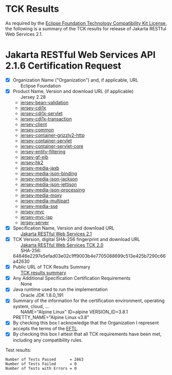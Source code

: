 TCK Results
===========

 As required by the
[Eclipse Foundation Technology Compatibility Kit License](https://www.eclipse.org/legal/tck.php),
the following is a summary of the TCK results for release of Jakarta RESTful Web Services 2.1.

 # Jakarta RESTful Web Services API 2.1.6 Certification Request

 - [x] Organization Name ("Organization") and, if applicable, URL<br/>
 &nbsp;&nbsp;&nbsp;&nbsp;&nbsp; Eclipse Foundation
 - [x] Product Name, Version and download URL (if applicable)<br/>
&nbsp;&nbsp;&nbsp;&nbsp;&nbsp; Jersey 2.28
   * [jersey-bean-validation](https://oss.sonatype.org/content/groups/public/org/glassfish/jersey/ext/jersey-bean-validation/2.28/jersey-bean-validation-2.28.jar)
   * [jersey-cdi1x](https://oss.sonatype.org/content/groups/public/org/glassfish/jersey/ext/cdi/jersey-cdi1x/2.28/jersey-cdi1x-2.28.jar)
   * [jersey-cdi1x-servlet](https://oss.sonatype.org/content/groups/public/org/glassfish/jersey/ext/cdi/jersey-cdi1x-servlet/2.28/jersey-cdi1x-servlet-2.28.jar)
   * [jersey-cdi1x-transaction](https://oss.sonatype.org/content/groups/public/org/glassfish/jersey/ext/cdi/jersey-cdi1x-transaction/2.28/jersey-cdi1x-transaction-2.28.jar)
   * [jersey-client](https://oss.sonatype.org/content/groups/public/org/glassfish/jersey/core/jersey-client/2.28/jersey-client-2.28.jar)
   * [jersey-common](https://oss.sonatype.org/content/groups/public/org/glassfish/jersey/core/jersey-common/2.28/jersey-common-2.28.jar)
   * [jersey-container-grizzly2-http](https://oss.sonatype.org/content/groups/public/org/glassfish/jersey/containers/jersey-container-grizzly2-http/2.28/jersey-container-grizzly2-http-2.28.jar)
   * [jersey-container-servlet](https://oss.sonatype.org/content/groups/public/org/glassfish/jersey/containers/jersey-container-servlet/2.28/jersey-container-servlet-2.28.jar)
   * [jersey-container-servlet-core](https://oss.sonatype.org/content/groups/public/org/glassfish/jersey/containers/jersey-container-servlet-core/2.28/jersey-container-servlet-core-2.28.jar)
   * [jersey-entity-filtering](https://oss.sonatype.org/content/groups/public/org/glassfish/jersey/ext/jersey-entity-filtering/2.28/jersey-entity-filtering-2.28.jar)
   * [jersey-gf-ejb](https://oss.sonatype.org/content/groups/public/org/glassfish/jersey/containers/glassfish/jersey-gf-ejb/2.28/jersey-gf-ejb-2.28.jar)
   * [jersey-hk2](https://oss.sonatype.org/content/groups/public/org/glassfish/jersey/inject/jersey-hk2/2.28/jersey-hk2-2.28.jar)
   * [jersey-media-jaxb](https://oss.sonatype.org/content/groups/public/org/glassfish/jersey/media/jersey-media-jaxb/2.28/jersey-media-jaxb-2.28.jar)
   * [jersey-media-json-binding](https://oss.sonatype.org/content/groups/public/org/glassfish/jersey/media/jersey-media-json-binding/2.28/jersey-media-json-binding-2.28.jar)
   * [jersey-media-json-jackson](https://oss.sonatype.org/content/groups/public/org/glassfish/jersey/media/jersey-media-json-jackson/2.28/jersey-media-json-jackson-2.28.jar)
   * [jersey-media-json-jettison](https://oss.sonatype.org/content/groups/public/org/glassfish/jersey/media/jersey-media-json-jettison/2.28/jersey-media-json-jettison-2.28.jar)
   * [jersey-media-json-processing](https://oss.sonatype.org/content/groups/public/org/glassfish/jersey/media/jersey-media-json-processing/2.28/jersey-media-json-processing-2.28.jar)
   * [jersey-media-moxy](https://oss.sonatype.org/content/groups/public/org/glassfish/jersey/media/jersey-media-moxy/2.28/jersey-media-moxy-2.28.jar)
   * [jersey-media-multipart](https://oss.sonatype.org/content/groups/public/org/glassfish/jersey/media/jersey-media-multipart/2.28/jersey-media-multipart-2.28.jar)
   * [jersey-media-sse](https://oss.sonatype.org/content/groups/public/org/glassfish/jersey/media/jersey-media-sse/2.28/jersey-media-sse-2.28.jar)
   * [jersey-mvc](https://oss.sonatype.org/content/groups/public/org/glassfish/jersey/ext/jersey-mvc/2.28/jersey-mvc-2.28.jar)
   * [jersey-mvc-jsp](https://oss.sonatype.org/content/groups/public/org/glassfish/jersey/ext/jersey-mvc-jsp/2.28/jersey-mvc-jsp-2.28.jar)
   * [jersey-server](https://oss.sonatype.org/content/groups/public/org/glassfish/jersey/core/jersey-server/2.28/jersey-server-2.28.jar)
- [x] Specification Name, Version and download URL<br/>
 &nbsp;&nbsp;&nbsp;&nbsp;&nbsp; [Jakarta RESTful Web Services 2.1](https://oss.sonatype.org/content/groups/public/jakarta/ws/rs/jakarta.ws.rs-api/2.1.6/jakarta.ws.rs-api-2.1.6.jar)
- [x] TCK Version, digital SHA-256 fingerprint and download URL<br/>
 &nbsp;&nbsp;&nbsp;&nbsp;&nbsp; [Jakarta RESTful Web Services TCK 2.0](http://download.eclipse.org/ee4j/jakartaee-tck/jakartaee8-eftl/promoted/eclipse-restful-ws-tck-2.1.0.zip)<br/>
 &nbsp;&nbsp;&nbsp;&nbsp;&nbsp; SHA-256: 64846e2297e5efad03e02c1ff9003b4e7705088699c513e425b7290c66a42630
- [x] Public URL of TCK Results Summary<br/>
 &nbsp;&nbsp;&nbsp;&nbsp;&nbsp; [TCK results summary](https://eclipse-ee4j.github.io/jersey/tck/jakarta-restful-web-services-2.1-summary)
- [x] Any Additional Specification Certification Requirements<br/>
&nbsp;&nbsp;&nbsp;&nbsp;&nbsp; None
- [x] Java runtime used to run the implementation<br/>
&nbsp;&nbsp;&nbsp;&nbsp;&nbsp; Oracle JDK 1.8.0_191
- [x] Summary of the information for the certification environment, operating system, cloud, ...<br/>
&nbsp;&nbsp;&nbsp;&nbsp;&nbsp; NAME="Alpine Linux" ID=alpine VERSION_ID=3.8.1 PRETTY_NAME="Alpine Linux v3.8"
- [x] By checking this box I acknowledge that the Organization I represent accepts the terms of the [EFTL](https://www.eclipse.org/legal/tck.php).
- [x] By checking this box I attest that all TCK requirements have been met, including any compatibility rules.

 Test results:

 ```
Number of Tests Passed      = 2663
Number of Tests Failed      = 0   
Number of Tests with Errors = 0   
```
